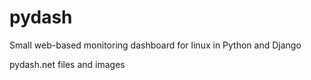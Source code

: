 pydash
======

Small web-based monitoring dashboard for linux in Python and Django

pydash.net files and images
